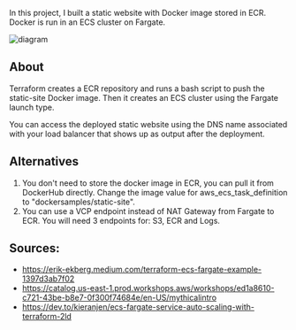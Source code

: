 In this project, I built a static website with Docker image stored in ECR. Docker is run in an ECS cluster on Fargate.

![diagram](diagram.png)

## About
Terraform creates a ECR repository and runs a bash script to push the static-site Docker image. Then it creates an ECS cluster using the Fargate launch type. 

You can access the deployed static website using the DNS name associated with your load balancer that shows up as output after the deployment.

## Alternatives
1. You don't need to store the docker image in ECR, you can pull it from DockerHub directly. Change the image value for aws_ecs_task_definition to "dockersamples/static-site".
2. You can use a VCP endpoint instead of NAT Gateway from Fargate to ECR. You will need 3 endpoints for: S3, ECR and Logs. 

## Sources:
- https://erik-ekberg.medium.com/terraform-ecs-fargate-example-1397d3ab7f02
- https://catalog.us-east-1.prod.workshops.aws/workshops/ed1a8610-c721-43be-b8e7-0f300f74684e/en-US/mythicalintro
- https://dev.to/kieranjen/ecs-fargate-service-auto-scaling-with-terraform-2ld


